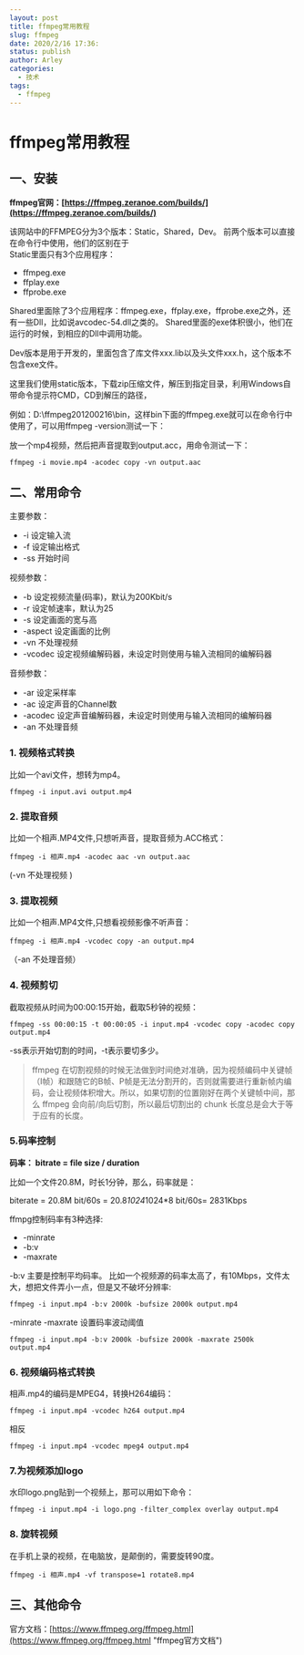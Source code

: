 ```yaml
---
layout: post
title: ffmpeg常用教程
slug: ffmpeg
date: 2020/2/16 17:36:
status: publish
author: Arley
categories: 
  - 技术
tags: 
  - ffmpeg
---
```


# ffmpeg常用教程
## 一、安装

**ffmpeg官网：[https://ffmpeg.zeranoe.com/builds/](https://ffmpeg.zeranoe.com/builds/)** 

该网站中的FFMPEG分为3个版本：Static，Shared，Dev。
前两个版本可以直接在命令行中使用，他们的区别在于<br>
Static里面只有3个应用程序：

* ffmpeg.exe
* ffplay.exe
* ffprobe.exe

Shared里面除了3个应用程序：ffmpeg.exe，ffplay.exe，ffprobe.exe之外，还有一些Dll，比如说avcodec-54.dll之类的。
Shared里面的exe体积很小，他们在运行的时候，到相应的Dll中调用功能。

Dev版本是用于开发的，里面包含了库文件xxx.lib以及头文件xxx.h，这个版本不包含exe文件。

这里我们使用static版本，下载zip压缩文件，解压到指定目录，利用Windows自带命令提示符CMD，CD到解压的路径，

例如：D:\ffmpeg201200216\bin，这样bin下面的ffmpeg.exe就可以在命令行中使用了，可以用ffmpeg -version测试一下：

放一个mp4视频，然后把声音提取到output.acc，用命令测试一下：

    ffmpeg -i movie.mp4 -acodec copy -vn output.aac

## 二、常用命令
主要参数：

* -i 设定输入流 
* -f 设定输出格式 
* -ss 开始时间 

视频参数：

* -b 设定视频流量(码率)，默认为200Kbit/s 
* -r 设定帧速率，默认为25 
* -s 设定画面的宽与高 
* -aspect 设定画面的比例 
* -vn 不处理视频 
* -vcodec 设定视频编解码器，未设定时则使用与输入流相同的编解码器
 
音频参数：

* -ar 设定采样率 
* -ac 设定声音的Channel数 
* -acodec 设定声音编解码器，未设定时则使用与输入流相同的编解码器 
* -an 不处理音频

### 1. 视频格式转换

比如一个avi文件，想转为mp4。

    ffmpeg -i input.avi output.mp4

### 2. 提取音频
比如一个相声.MP4文件,只想听声音，提取音频为.ACC格式：

    ffmpeg -i 相声.mp4 -acodec aac -vn output.aac

(-vn 不处理视频 )

### 3. 提取视频
比如一个相声.MP4文件,只想看视频影像不听声音：

    ffmpeg -i 相声.mp4 -vcodec copy -an output.mp4

（-an 不处理音频）

### 4. 视频剪切
截取视频从时间为00:00:15开始，截取5秒钟的视频：

    ffmpeg -ss 00:00:15 -t 00:00:05 -i input.mp4 -vcodec copy -acodec copy output.mp4

-ss表示开始切割的时间，-t表示要切多少。

> ffmpeg 在切割视频的时候无法做到时间绝对准确，因为视频编码中关键帧（I帧）和跟随它的B帧、P帧是无法分割开的，否则就需要进行重新帧内编码，会让视频体积增大。所以，如果切割的位置刚好在两个关键帧中间，那么 ffmpeg 会向前/向后切割，所以最后切割出的 chunk 长度总是会大于等于应有的长度。

### 5.码率控制
**码率： bitrate = file size / duration**

比如一个文件20.8M，时长1分钟，那么，码率就是：

biterate = 20.8M bit/60s = 20.8*1024*1024*8 bit/60s= 2831Kbps

ffmpg控制码率有3种选择:

* -minrate
* -b:v
* -maxrate

-b:v 主要是控制平均码率。 比如一个视频源的码率太高了，有10Mbps，文件太大，想把文件弄小一点，但是又不破坏分辨率:

    ffmpeg -i input.mp4 -b:v 2000k -bufsize 2000k output.mp4

-minrate -maxrate 设置码率波动阈值

    ffmpeg -i input.mp4 -b:v 2000k -bufsize 2000k -maxrate 2500k output.mp4

### 6. 视频编码格式转换
相声.mp4的编码是MPEG4，转换H264编码：

    ffmpeg -i input.mp4 -vcodec h264 output.mp4

相反

    ffmpeg -i input.mp4 -vcodec mpeg4 output.mp4

### 7.为视频添加logo
水印logo.png贴到一个视频上，那可以用如下命令：


    ffmpeg -i input.mp4 -i logo.png -filter_complex overlay output.mp4


### 8. 旋转视频
在手机上录的视频，在电脑放，是颠倒的，需要旋转90度。

    ffmpeg -i 相声.mp4 -vf transpose=1 rotate8.mp4

## 三、其他命令
官方文档：[https://www.ffmpeg.org/ffmpeg.html](https://www.ffmpeg.org/ffmpeg.html "ffmpeg官方文档")